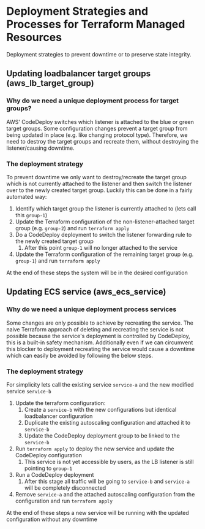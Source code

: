 # Deployment Strategies and Processes for Terraform Managed Resources

Deployment strategies to prevent downtime or to preserve state integrity.

## Updating loadbalancer target groups (aws_lb_target_group)
### Why do we need a unique deployment process for target groups?

AWS' CodeDeploy switches which listener is attached to the blue or green target groups. Some configuration changes
prevent a target group from being updated in place (e.g. like changing protocol type). Therefore, we need to destroy the
target groups and recreate them, without destroying the listener/causing downtime. 

### The deployment strategy

To prevent downtime we only want to destroy/recreate the target group which is not currently attached to the listener and
then switch the listener over to the newly created target group. Luckily this can be done in a fairly automated way:
1. Identify which target group the listener is currently attached to (lets call this `group-1`)
2. Update the Terraform configuration of the non-listener-attached target group (e.g. `group-2`) and run `terraform apply`
3. Do a CodeDeploy deployment to switch the listener forwarding rule to the newly created target group
   1. After this point `group-1` will no longer attached to the service
4. Update the Terraform configuration of the remaining target group (e.g. `group-1`) and run `terraform apply`

At the end of these steps the system will be in the desired configuration 

## Updating ECS service (aws_ecs_service)
### Why do we need a unique deployment process services

Some changes are only possible to achieve by recreating the service. The naive Terraform approach of deleting and
recreating the service is not possible because the service's deployment is controlled by CodeDeploy, this is a built-in
safety mechanism. Additionally even if we can circumvent this blocker to deployment recreating the service would
cause a downtime which can easily be avoided by following the below steps.

### The deployment strategy

For simplicity lets call the existing service `service-a` and the new modified service `service-b`
1. Update the terraform configuration:
   1. Create a `service-b` with the new configurations but identical loadbalancer configuration
   2. Duplicate the existing autoscaling configuration and attached it to `service-b`
   3. Update the CodeDeploy deployment group to be linked to the `service-b`
2. Run `terraform apply` to deploy the new service and update the CodeDeploy configuration
   1. This service is not yet accessible by users, as the LB listener is still pointing to `group-1` 
3. Run a CodeDeploy deployment
   1. After this stage all traffic will be going to `service-b` and `service-a` will be completely disconnected
4. Remove `service-a` and the attached autoscaling configuration from the configuration and run `terraform apply`

At the end of these steps a new service will be running with the updated configuration without any downtime
